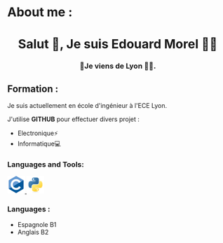 # About me :
<h1 align="center">Salut 👋, Je suis Edouard Morel 🏄‍♂</h1>
<h3 align="center">📍Je viens de Lyon 🔴🔵.</h3>

## Formation :
Je suis actuellement en école d'ingénieur à l'ECE Lyon.

J'utilise **GITHUB** pour effectuer divers projet :
- Electronique⚡️
- Informatique💻
<h3 align="left">Languages and Tools:</h3>
<p align="left"> <a href="https://www.cprogramming.com/" target="_blank" rel="noreferrer"> <img src="https://raw.githubusercontent.com/devicons/devicon/master/icons/c/c-original.svg" alt="c" width="40" height="40"/> </a> <a href="https://www.python.org" target="_blank" rel="noreferrer"> <img src="https://raw.githubusercontent.com/devicons/devicon/master/icons/python/python-original.svg" alt="python" width="40" height="40"/> </a> </p>

### Languages :

- Espagnole B1
- Anglais B2


